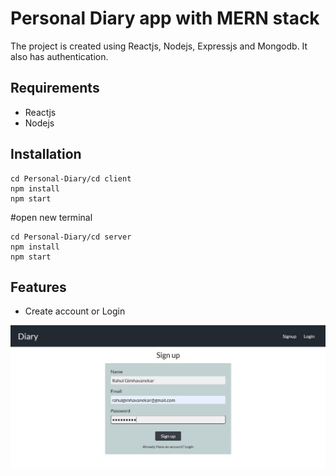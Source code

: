 # Personal Diary app with MERN stack

The project is created using Reactjs, Nodejs, Expressjs and Mongodb. It also has authentication.

## Requirements

- Reactjs
- Nodejs

## Installation

```
cd Personal-Diary/cd client
npm install
npm start
```

#open new terminal

```
cd Personal-Diary/cd server
npm install
npm start
```

## Features

- Create account or Login

![](images/signup.jpg)
